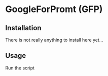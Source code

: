 # GoogleForPromt (GFP)


## Installation
There is not really anything to install here yet...


## Usage
Run the script
